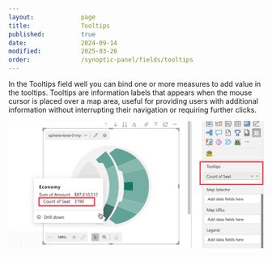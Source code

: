 ```yaml
---
layout:             page
title:              Tooltips
published:          true
date:               2024-09-14
modified:           2025-03-26
order:              /synoptic-panel/fields/tooltips
---
```


In the Tooltips field well you can bind one or more measures to add value in the tooltips. Tooltips are information labels that appears when the mouse cursor is placed over a map area, useful for providing users with additional information without interrupting their navigation or requiring further clicks.

<img src="images/tooltips.png" width="700">

